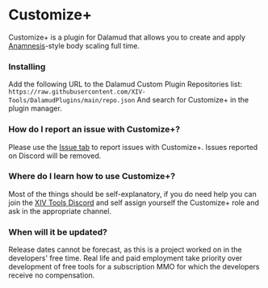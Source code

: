 # Customize+
Customize+ is a plugin for Dalamud that allows you to create and apply [Anamnesis](https://github.com/imchillin/Anamnesis)-style body scaling full time.

### Installing
Add the following URL to the Dalamud Custom Plugin Repositories list:  
`https://raw.githubusercontent.com/XIV-Tools/DalamudPlugins/main/repo.json`
And search for Customize+ in the plugin manager.

### How do I report an issue with Customize+?
Please use the [Issue tab](https://github.com/XIV-Tools/CustomizePlus/issues) to report issues with Customize+. Issues reported on Discord will be removed.

### Where do I learn how to use Customize+?
Most of the things should be self-explanatory, if you do need help you can join the [XIV Tools Discord](https://discord.gg/xivtools) and self assign yourself the Customize+ role and ask in the appropriate channel.

### When will it be updated?
Release dates cannot be forecast, as this is a project worked on in the developers' free time. Real life and paid employment take priority over development of free tools for a subscription MMO for which the developers receive no compensation.
